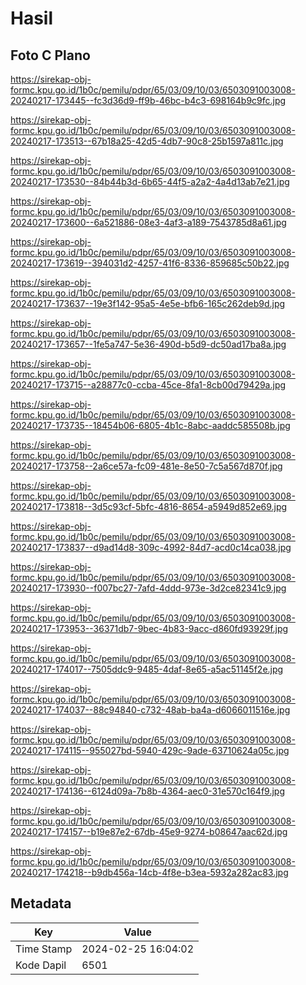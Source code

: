 # Hasil

## Foto C Plano

https://sirekap-obj-formc.kpu.go.id/1b0c/pemilu/pdpr/65/03/09/10/03/6503091003008-20240217-173445--fc3d36d9-ff9b-46bc-b4c3-698164b9c9fc.jpg

https://sirekap-obj-formc.kpu.go.id/1b0c/pemilu/pdpr/65/03/09/10/03/6503091003008-20240217-173513--67b18a25-42d5-4db7-90c8-25b1597a811c.jpg

https://sirekap-obj-formc.kpu.go.id/1b0c/pemilu/pdpr/65/03/09/10/03/6503091003008-20240217-173530--84b44b3d-6b65-44f5-a2a2-4a4d13ab7e21.jpg

https://sirekap-obj-formc.kpu.go.id/1b0c/pemilu/pdpr/65/03/09/10/03/6503091003008-20240217-173600--6a521886-08e3-4af3-a189-7543785d8a61.jpg

https://sirekap-obj-formc.kpu.go.id/1b0c/pemilu/pdpr/65/03/09/10/03/6503091003008-20240217-173619--394031d2-4257-41f6-8336-859685c50b22.jpg

https://sirekap-obj-formc.kpu.go.id/1b0c/pemilu/pdpr/65/03/09/10/03/6503091003008-20240217-173637--19e3f142-95a5-4e5e-bfb6-165c262deb9d.jpg

https://sirekap-obj-formc.kpu.go.id/1b0c/pemilu/pdpr/65/03/09/10/03/6503091003008-20240217-173657--1fe5a747-5e36-490d-b5d9-dc50ad17ba8a.jpg

https://sirekap-obj-formc.kpu.go.id/1b0c/pemilu/pdpr/65/03/09/10/03/6503091003008-20240217-173715--a28877c0-ccba-45ce-8fa1-8cb00d79429a.jpg

https://sirekap-obj-formc.kpu.go.id/1b0c/pemilu/pdpr/65/03/09/10/03/6503091003008-20240217-173735--18454b06-6805-4b1c-8abc-aaddc585508b.jpg

https://sirekap-obj-formc.kpu.go.id/1b0c/pemilu/pdpr/65/03/09/10/03/6503091003008-20240217-173758--2a6ce57a-fc09-481e-8e50-7c5a567d870f.jpg

https://sirekap-obj-formc.kpu.go.id/1b0c/pemilu/pdpr/65/03/09/10/03/6503091003008-20240217-173818--3d5c93cf-5bfc-4816-8654-a5949d852e69.jpg

https://sirekap-obj-formc.kpu.go.id/1b0c/pemilu/pdpr/65/03/09/10/03/6503091003008-20240217-173837--d9ad14d8-309c-4992-84d7-acd0c14ca038.jpg

https://sirekap-obj-formc.kpu.go.id/1b0c/pemilu/pdpr/65/03/09/10/03/6503091003008-20240217-173930--f007bc27-7afd-4ddd-973e-3d2ce82341c9.jpg

https://sirekap-obj-formc.kpu.go.id/1b0c/pemilu/pdpr/65/03/09/10/03/6503091003008-20240217-173953--36371db7-9bec-4b83-9acc-d860fd93929f.jpg

https://sirekap-obj-formc.kpu.go.id/1b0c/pemilu/pdpr/65/03/09/10/03/6503091003008-20240217-174017--7505ddc9-9485-4daf-8e65-a5ac51145f2e.jpg

https://sirekap-obj-formc.kpu.go.id/1b0c/pemilu/pdpr/65/03/09/10/03/6503091003008-20240217-174037--88c94840-c732-48ab-ba4a-d6066011516e.jpg

https://sirekap-obj-formc.kpu.go.id/1b0c/pemilu/pdpr/65/03/09/10/03/6503091003008-20240217-174115--955027bd-5940-429c-9ade-63710624a05c.jpg

https://sirekap-obj-formc.kpu.go.id/1b0c/pemilu/pdpr/65/03/09/10/03/6503091003008-20240217-174136--6124d09a-7b8b-4364-aec0-31e570c164f9.jpg

https://sirekap-obj-formc.kpu.go.id/1b0c/pemilu/pdpr/65/03/09/10/03/6503091003008-20240217-174157--b19e87e2-67db-45e9-9274-b08647aac62d.jpg

https://sirekap-obj-formc.kpu.go.id/1b0c/pemilu/pdpr/65/03/09/10/03/6503091003008-20240217-174218--b9db456a-14cb-4f8e-b3ea-5932a282ac83.jpg


## Metadata

| Key        | Value               |
| ---------- | ------------------- |
| Time Stamp | 2024-02-25 16:04:02 |
| Kode Dapil | 6501                |




